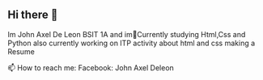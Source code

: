 ## Hi there 👋

Im John Axel De Leon BSIT 1A
and im🌱Currently studying Html,Css and Python
also currently working on ITP activity about html and css making a Resume

📫 How to reach me:
    Facebook: John Axel Deleon
    
<!--
**JohnAxel04/JohnAxel04** is a ✨ _special_ ✨ repository because its `README.md` (this file) appears on your GitHub profile.

Here are some ideas to get you started:

- 🔭 I’m currently working on ...
- 🌱 I’m currently learning ...
- 👯 I’m looking to collaborate on ...
- 🤔 I’m looking for help with ...
- 💬 Ask me about ...
- :📫 How to reach me ...
- 😄 Pronouns: ...
- ⚡ Fun fact: ...
-->
